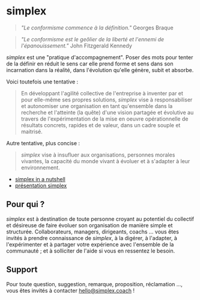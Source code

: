 # simplex

> *"Le conformisme commence à la définition."* Georges Braque

> *"Le conformisme est le geôlier de la liberté et l'ennemi de l'épanouissement."* John Fitzgerald Kennedy

*simplex* est une "pratique d'accompagnement". Poser des mots pour tenter de la définir en réduit le sens car elle prend forme et sens dans son incarnation dans la réalité, dans l'évolution qu'elle génère, subit et absorbe.

Voici toutefois une tentative : 

> En développant l'agilité collective de l'entreprise à inventer par et pour elle-même ses propres solutions, *simplex* vise à responsabiliser et autonomiser une organisation en tant qu'ensemble dans la recherche et l'atteinte (la quête) d'une vision partagée et évolutive au travers de l'expérimentation de la mise en oeuvre opérationnelle de résultats concrets, rapides et de valeur, dans un cadre souple et maitrisé.

Autre tentative, plus concise :

> *simplex* vise à insufluer aux organisations, personnes morales vivantes, la capacité du monde vivant à évoluer et à s'adapter à leur environnement.

- [simplex in a nutshell](/simplex_in_a_nutshell.pdf)
- [présentation simplex](/simplex_presentation.pdf)

## Pour qui ?
_simplex_ est à destination de toute personne croyant au potentiel du collectif et désireuse de faire évoluer son organisation de manière simple et structurée.
Collaborateurs, managers, dirigeants, coachs ... vous êtes invités à prendre connaissance de *simplex*, à la digérer, à l'adapter, à l'expérimenter et à partager votre expérience avec l'ensemble de la communauté ; et à solliciter de l'aide si vous en ressentez le besoin.

## Support
Pour toute question, suggestion, remarque, proposition, réclamation ..., vous êtes invités à contacter hello@simplex.coach !